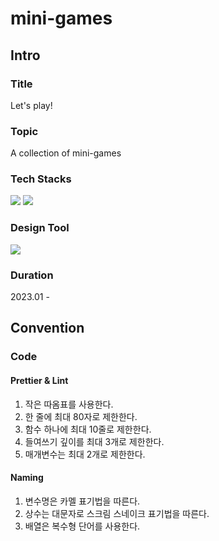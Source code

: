 # mini-games

## Intro

### Title

Let's play!

### Topic

A collection of mini-games

### Tech Stacks

<img src="https://img.shields.io/badge/React-61DAFB?style=flat-square&logo=React&logoColor=black"/>
<img src="https://img.shields.io/badge/Tailwind CSS-06B6D4?style=flat-square&logo=Tailwind CSS&logoColor=white"/>

### Design Tool

<img src="https://img.shields.io/badge/Figma-F24E1E?style=flat-square&logo=Figma&logoColor=white"/>

### Duration

2023.01 -

## Convention

### Code

#### Prettier & Lint

1. 작은 따옴표를 사용한다.
2. 한 줄에 최대 80자로 제한한다.
3. 함수 하나에 최대 10줄로 제한한다.
4. 들여쓰기 깊이를 최대 3개로 제한한다.
5. 매개변수는 최대 2개로 제한한다.

#### Naming

1. 변수명은 카멜 표기법을 따른다.
2. 상수는 대문자로 스크림 스네이크 표기법을 따른다.
3. 배열은 복수형 단어를 사용한다.
